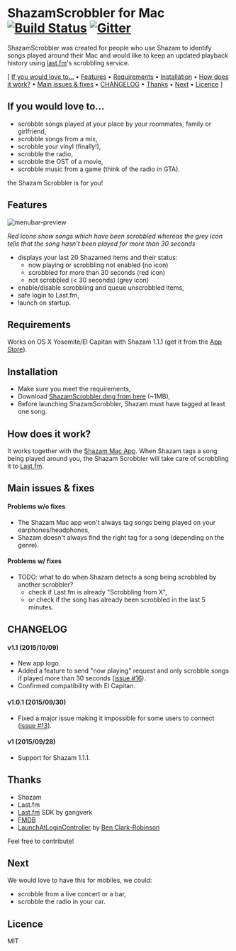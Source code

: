 ShazamScrobbler for Mac [![Build Status](https://travis-ci.org/stephanebruckert/ShazamScrobbler.svg?branch=master)](https://travis-ci.org/stephanebruckert/ShazamScrobbler) [![Gitter](https://badges.gitter.im/Join%20Chat.svg)](https://gitter.im/stephanebruckert/ShazamScrobbler?utm_source=badge&utm_medium=badge&utm_campaign=pr-badge)
=================

ShazamScrobbler was created for people who use Shazam to identify songs played around their Mac and would like to keep an updated playback history using [last.fm](http://www.last.fm/)'s scrobbling service.

[ [If you would love to...](#if-you-would-love-to) &bull; [Features](#features) &bull; [Requirements](#requirements) &bull; [Installation](#installation) &bull; [How does it work?](#how-does-it-work) &bull; [Main issues & fixes](#main-issues--fixes) &bull; [CHANGELOG](#changelog) &bull; [Thanks](#thanks) &bull; [Next](#next) &bull; [Licence](#licence) ]

## If you would love to...

 - scrobble songs played at your place by your roommates, family or girlfriend,
 - scrobble songs from a mix,
 - scrobble your vinyl (finally!),
 - scrobble the radio,
 - scrobble the OST of a movie,
 - scrobble music from a game (think of the radio in GTA).
 
the Shazam Scrobbler is for you!

## Features

![menubar-preview](https://cloud.githubusercontent.com/assets/1932338/10404677/7d1ffe58-6ed4-11e5-99d0-c29480a0bfda.png)

*Red icons show songs which have been scrobbled whereas the grey icon tells that the song hasn't been played for more than 30 seconds*
 
 - displays your last 20 Shazamed items and their status:
   - now playing or scrobbling not enabled (no icon)
   - scrobbled for more than 30 seconds (red icon)
   - not scrobbled (< 30 seconds) (grey icon)
 - enable/disable scrobbling and queue unscrobbled items,
 - safe login to Last.fm,
 - launch on startup.

## Requirements

Works on OS X Yosemite/El Capitan with Shazam 1.1.1 (get it from the [App Store](https://itunes.apple.com/en/app/shazam/id897118787?mt=12)).

## Installation

 - Make sure you meet the requirements,
 - Download [ShazamScrobbler.dmg from here](https://github.com/stephanebruckert/ShazamScrobbler/releases) (~1MB),
 - Before launching ShazamScrobbler, Shazam must have tagged at least one song.

## How does it work?

It works together with the [Shazam Mac App](https://itunes.apple.com/us/app/shazam/id897118787?mt=12). When Shazam tags a song being played around you, the Shazam Scrobbler will take care of scrobbling it to [Last.fm](http://last.fm).

## Main issues & fixes

#### Problems w/o fixes

- The Shazam Mac app won't always tag songs being played on your earphones/headphones,
- Shazam doesn't always find the right tag for a song (depending on the genre).

#### Problems w/ fixes

- TODO: what to do when Shazam detects a song being scrobbled by another scrobbler?
  - check if Last.fm is already "Scrobbling from X",
  - or check if the song has already been scrobbled in the last 5 minutes.

## CHANGELOG

#### v1.1 (2015/10/09)

 - New app logo.
 - Added a feature to send "now playing" request and only scrobble songs if played more than 30 seconds ([issue #16](https://github.com/stephanebruckert/ShazamScrobbler/issues/16)).
 - Confirmed compatibility with El Capitan.

#### v1.0.1 (2015/09/30)

 - Fixed a major issue making it impossible for some users to connect ([issue #13](https://github.com/stephanebruckert/ShazamScrobbler/issues/13)).

#### v1 (2015/09/28)

 - Support for Shazam 1.1.1.

## Thanks

 - Shazam
 - Last.fm
 - [Last.fm](https://github.com/gangverk/LastFm) SDK by gangverk
 - [FMDB](https://github.com/ccgus/fmdb)
 - [LaunchAtLoginController](https://github.com/Mozketo/LaunchAtLoginController) by [Ben Clark-Robinson](https://github.com/Mozketo)

Feel free to contribute!

## Next

We would love to have this for mobiles, we could:
 - scrobble from a live concert or a bar,
 - scrobble the radio in your car.
 
## Licence

MIT
